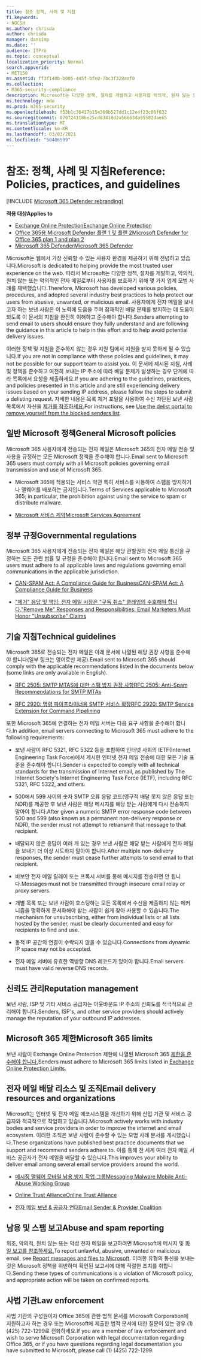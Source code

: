 ```yaml
---
title: 참조 정책, 사례 및 지침
f1.keywords:
- NOCSH
ms.author: chrisda
author: chrisda
manager: dansimp
ms.date: ''
audience: ITPro
ms.topic: conceptual
localization_priority: Normal
search.appverid:
- MET150
ms.assetid: ff3f140b-b005-445f-bfe0-7bc3f328aaf0
ms.collection:
- M365-security-compliance
description: Microsoft는 다양한 정책, 절차를 개발하고 사용자를 악의적, 원치 않는 또는 악의적인 전자 메일로부터 보호하기 위해 여러 업계 모범 사례를 채택했습니다.
ms.technology: mdo
ms.prod: m365-security
ms.openlocfilehash: f53b1c36417b15e366b527dd1c12e4f23c06f632
ms.sourcegitcommit: 070724118be25cd83418d2a56863da95582dae65
ms.translationtype: MT
ms.contentlocale: ko-KR
ms.lasthandoff: 03/03/2021
ms.locfileid: "50406599"
---
```

# <a name="reference-policies-practices-and-guidelines"></a><span data-ttu-id="b4b58-103">참조: 정책, 사례 및 지침</span><span class="sxs-lookup"><span data-stu-id="b4b58-103">Reference: Policies, practices, and guidelines</span></span>

[!INCLUDE [Microsoft 365 Defender rebranding](../includes/microsoft-defender-for-office.md)]

<span data-ttu-id="b4b58-104">**적용 대상**</span><span class="sxs-lookup"><span data-stu-id="b4b58-104">**Applies to**</span></span>
- [<span data-ttu-id="b4b58-105">Exchange Online Protection</span><span class="sxs-lookup"><span data-stu-id="b4b58-105">Exchange Online Protection</span></span>](exchange-online-protection-overview.md)
- [<span data-ttu-id="b4b58-106">Office 365용 Microsoft Defender 플랜 1 및 플랜 2</span><span class="sxs-lookup"><span data-stu-id="b4b58-106">Microsoft Defender for Office 365 plan 1 and plan 2</span></span>](office-365-atp.md)
- [<span data-ttu-id="b4b58-107">Microsoft 365 Defender</span><span class="sxs-lookup"><span data-stu-id="b4b58-107">Microsoft 365 Defender</span></span>](../mtp/microsoft-threat-protection.md)

<span data-ttu-id="b4b58-108">Microsoft는 웹에서 가장 신뢰할 수 있는 사용자 환경을 제공하기 위해 전념하고 있습니다.</span><span class="sxs-lookup"><span data-stu-id="b4b58-108">Microsoft is dedicated to helping provide the most trusted user experience on the web.</span></span> <span data-ttu-id="b4b58-109">따라서 Microsoft는 다양한 정책, 절차를 개발하고, 악의적, 원치 않는 또는 악의적인 전자 메일로부터 사용자를 보호하기 위해 몇 가지 업계 모범 사례를 채택했습니다.</span><span class="sxs-lookup"><span data-stu-id="b4b58-109">Therefore, Microsoft has developed various policies, procedures, and adopted several industry best practices to help protect our users from abusive, unwanted, or malicious email.</span></span> <span data-ttu-id="b4b58-110">사용자에게 전자 메일을 보내고자 하는 보낸 사람은 이 노력에 도움을 주며 잠재적인 배달 문제를 방지하는 데 도움이 되도록 이 문서의 지침을 완전히 이해하고 준수해야 합니다.</span><span class="sxs-lookup"><span data-stu-id="b4b58-110">Senders attempting to send email to users should ensure they fully understand and are following the guidance in this article to help in this effort and to help avoid potential delivery issues.</span></span>

<span data-ttu-id="b4b58-111">이러한 정책 및 지침을 준수하지 않는 경우 지원 팀에서 지원을 받지 못하게 될 수 있습니다.</span><span class="sxs-lookup"><span data-stu-id="b4b58-111">If you are not in compliance with these policies and guidelines, it may not be possible for our support team to assist you.</span></span> <span data-ttu-id="b4b58-112">이 문서에 제시된 지침, 사례 및 정책을 준수하고 여전히 보내는 IP 주소에 따라 배달 문제가 발생하는 경우 단계에 따라 목록에서 요청을 제출하세요.</span><span class="sxs-lookup"><span data-stu-id="b4b58-112">If you are adhering to the guidelines, practices, and policies presented in this article and are still experiencing delivery issues based on your sending IP address, please follow the steps to submit a delisting request.</span></span> <span data-ttu-id="b4b58-113">자세한 내용은 목록 제거 포털을 사용하여 수신 차단된 보낸 사람 목록에서 자신을 [제거를 참조하세요.](use-the-delist-portal-to-remove-yourself-from-the-office-365-blocked-senders-lis.md)</span><span class="sxs-lookup"><span data-stu-id="b4b58-113">For instructions, see [Use the delist portal to remove yourself from the blocked senders list](use-the-delist-portal-to-remove-yourself-from-the-office-365-blocked-senders-lis.md).</span></span>

## <a name="general-microsoft-policies"></a><span data-ttu-id="b4b58-114">일반 Microsoft 정책</span><span class="sxs-lookup"><span data-stu-id="b4b58-114">General Microsoft policies</span></span>

<span data-ttu-id="b4b58-115">Microsoft 365 사용자에게 전송되는 전자 메일은 Microsoft 365의 전자 메일 전송 및 사용을 규정하는 모든 Microsoft 정책을 준수해야 합니다.</span><span class="sxs-lookup"><span data-stu-id="b4b58-115">Email sent to Microsoft 365 users must comply with all Microsoft policies governing email transmission and use of Microsoft 365.</span></span>

- <span data-ttu-id="b4b58-116">Microsoft 365에 적용되는 서비스 약관 특히 서비스를 사용하여 스팸을 방지하거나 맬웨어를 배포하는 금지입니다.</span><span class="sxs-lookup"><span data-stu-id="b4b58-116">Terms of Services applicable to Microsoft 365; in particular, the prohibition against using the service to spam or distribute malware.</span></span>

- [<span data-ttu-id="b4b58-117">Microsoft 서비스 계약</span><span class="sxs-lookup"><span data-stu-id="b4b58-117">Microsoft Services Agreement</span></span>](https://www.microsoft.com/servicesagreement/)

## <a name="governmental-regulations"></a><span data-ttu-id="b4b58-118">정부 규정</span><span class="sxs-lookup"><span data-stu-id="b4b58-118">Governmental regulations</span></span>

<span data-ttu-id="b4b58-119">Microsoft 365 사용자에게 전송되는 전자 메일은 해당 관할권의 전자 메일 통신을 규정하는 모든 관련 법률 및 규정을 준수해야 합니다.</span><span class="sxs-lookup"><span data-stu-id="b4b58-119">Email sent to Microsoft 365 users must adhere to all applicable laws and regulations governing email communications in the applicable jurisdiction.</span></span>

- [<span data-ttu-id="b4b58-120">CAN-SPAM Act: A Compliance Guide for Business</span><span class="sxs-lookup"><span data-stu-id="b4b58-120">CAN-SPAM Act: A Compliance Guide for Business</span></span>](https://www.ftc.gov/tips-advice/business-center/guidance/can-spam-act-compliance-guide-business)

- [<span data-ttu-id="b4b58-121">"제거" 응답 및 책임: 전자 메일 시장은 "구독 취소" 클레임의 수호해야 합니다.</span><span class="sxs-lookup"><span data-stu-id="b4b58-121">"Remove Me" Responses and Responsibilities: Email Marketers Must Honor "Unsubscribe" Claims</span></span>](https://www.lawpublish.com/ftc-emai-marketers-unsubscribe-claims.html)

## <a name="technical-guidelines"></a><span data-ttu-id="b4b58-122">기술 지침</span><span class="sxs-lookup"><span data-stu-id="b4b58-122">Technical guidelines</span></span>

<span data-ttu-id="b4b58-123">Microsoft 365로 전송되는 전자 메일은 아래 문서에 나열된 해당 권장 사항을 준수해야 합니다(일부 링크는 영어로만 제공).</span><span class="sxs-lookup"><span data-stu-id="b4b58-123">Email sent to Microsoft 365 should comply with the applicable recommendations listed in the documents below (some links are only available in English).</span></span>

- [<span data-ttu-id="b4b58-124">RFC 2505: SMTP MTAS에 대한 스팸 방지 권장 사항</span><span class="sxs-lookup"><span data-stu-id="b4b58-124">RFC 2505: Anti-Spam Recommendations for SMTP MTAs</span></span>](https://www.ietf.org/rfc/rfc2505.txt)

- [<span data-ttu-id="b4b58-125">RFC 2920: 명령 파이프라이너용 SMTP 서비스 확장</span><span class="sxs-lookup"><span data-stu-id="b4b58-125">RFC 2920: SMTP Service Extension for Command Pipelining</span></span>](https://www.ietf.org/rfc/rfc2920.txt)

<span data-ttu-id="b4b58-126">또한 Microsoft 365에 연결하는 전자 메일 서버는 다음 요구 사항을 준수해야 합니다.</span><span class="sxs-lookup"><span data-stu-id="b4b58-126">In addition, email servers connecting to Microsoft 365 must adhere to the following requirements:</span></span>

- <span data-ttu-id="b4b58-127">보낸 사람이 RFC 5321, RFC 5322 등을 포함하여 인터넷 사회의 IETF(Internet Engineering Task Force)에서 게시한 인터넷 전자 메일 전송에 대한 모든 기술 표준을 준수해야 합니다.</span><span class="sxs-lookup"><span data-stu-id="b4b58-127">Sender is expected to comply with all technical standards for the transmission of Internet email, as published by The Internet Society's Internet Engineering Task Force (IETF), including RFC 5321, RFC 5322, and others.</span></span>

- <span data-ttu-id="b4b58-128">500에서 599 사이의 숫자 SMTP 오류 응답 코드(영구적 배달 못지 않은 응답 또는 NDR)를 제공한 후 보낸 사람은 해당 메시지를 해당 받는 사람에게 다시 전송하지 말아야 합니다.</span><span class="sxs-lookup"><span data-stu-id="b4b58-128">After given a numeric SMTP error response code between 500 and 599 (also known as a permanent non-delivery response or NDR), the sender must not attempt to retransmit that message to that recipient.</span></span>

- <span data-ttu-id="b4b58-129">배달되지 않은 응답이 여러 개 있는 경우 보낸 사람은 해당 받는 사람에게 전자 메일을 보내기 더 이상 시도하지 말아야 합니다.</span><span class="sxs-lookup"><span data-stu-id="b4b58-129">After multiple non-delivery responses, the sender must cease further attempts to send email to that recipient.</span></span>

- <span data-ttu-id="b4b58-130">비보안 전자 메일 릴레이 또는 프록시 서버를 통해 메시지를 전송하면 안 됩니다.</span><span class="sxs-lookup"><span data-stu-id="b4b58-130">Messages must not be transmitted through insecure email relay or proxy servers.</span></span>

- <span data-ttu-id="b4b58-131">개별 목록 또는 보낸 사람이 호스팅하는 모든 목록에서 수신을 제출하지 않는 메커니즘을 명확하게 문서화해야 받는 사람이 쉽게 찾아 사용할 수 있습니다.</span><span class="sxs-lookup"><span data-stu-id="b4b58-131">The mechanism for unsubscribing, either from individual lists or all lists hosted by the sender, must be clearly documented and easy for recipients to find and use.</span></span>

- <span data-ttu-id="b4b58-132">동적 IP 공간의 연결이 수락되지 않을 수 있습니다.</span><span class="sxs-lookup"><span data-stu-id="b4b58-132">Connections from dynamic IP space may not be accepted.</span></span>

- <span data-ttu-id="b4b58-133">전자 메일 서버에 유효한 역방향 DNS 레코드가 있어야 합니다.</span><span class="sxs-lookup"><span data-stu-id="b4b58-133">Email servers must have valid reverse DNS records.</span></span>

## <a name="reputation-management"></a><span data-ttu-id="b4b58-134">신뢰도 관리</span><span class="sxs-lookup"><span data-stu-id="b4b58-134">Reputation management</span></span>

<span data-ttu-id="b4b58-135">보낸 사람, ISP 및 기타 서비스 공급자는 아웃바운드 IP 주소의 신뢰도를 적극적으로 관리해야 합니다.</span><span class="sxs-lookup"><span data-stu-id="b4b58-135">Senders, ISP's, and other service providers should actively manage the reputation of your outbound IP addresses.</span></span>

## <a name="microsoft-365-limits"></a><span data-ttu-id="b4b58-136">Microsoft 365 제한</span><span class="sxs-lookup"><span data-stu-id="b4b58-136">Microsoft 365 limits</span></span>

<span data-ttu-id="b4b58-137">보낸 사람이 Exchange Online Protection 제한에 나열된 Microsoft 365 [제한을 준수해야 합니다.](https://docs.microsoft.com/office365/servicedescriptions/exchange-online-protection-service-description/exchange-online-protection-limits)</span><span class="sxs-lookup"><span data-stu-id="b4b58-137">Senders must adhere to Microsoft 365 limits listed in [Exchange Online Protection Limits](https://docs.microsoft.com/office365/servicedescriptions/exchange-online-protection-service-description/exchange-online-protection-limits).</span></span>

## <a name="email-delivery-resources-and-organizations"></a><span data-ttu-id="b4b58-138">전자 메일 배달 리소스 및 조직</span><span class="sxs-lookup"><span data-stu-id="b4b58-138">Email delivery resources and organizations</span></span>

<span data-ttu-id="b4b58-139">Microsoft는 인터넷 및 전자 메일 에코시스템을 개선하기 위해 산업 기관 및 서비스 공급자와 적극적으로 작업하고 있습니다.</span><span class="sxs-lookup"><span data-stu-id="b4b58-139">Microsoft actively works with industry bodies and service providers in order to improve the internet and email ecosystem.</span></span> <span data-ttu-id="b4b58-140">이러한 조직은 보낸 사람이 준수할 수 있는 모범 사례 문서를 게시했습니다.</span><span class="sxs-lookup"><span data-stu-id="b4b58-140">These organizations have published best practice documents that we support and recommend senders adhere to.</span></span> <span data-ttu-id="b4b58-141">이를 통해 전 세계 여러 전자 메일 서비스 공급자가 전자 메일을 배달할 수 있습니다.</span><span class="sxs-lookup"><span data-stu-id="b4b58-141">This improves your ability to deliver email among several email service providers around the world.</span></span>

- [<span data-ttu-id="b4b58-142">메시징 맬웨어 모바일 남용 방지 작업 그룹</span><span class="sxs-lookup"><span data-stu-id="b4b58-142">Messaging Malware Mobile Anti-Abuse Working Group</span></span>](https://www.m3aawg.org/)

- [<span data-ttu-id="b4b58-143">Online Trust Alliance</span><span class="sxs-lookup"><span data-stu-id="b4b58-143">Online Trust Alliance</span></span>](https://www.internetsociety.org/ota/)

- [<span data-ttu-id="b4b58-144">전자 메일 보낸 & 공급자 연대</span><span class="sxs-lookup"><span data-stu-id="b4b58-144">Email Sender & Provider Coalition</span></span>](https://www.espcoalition.org/)

## <a name="abuse-and-spam-reporting"></a><span data-ttu-id="b4b58-145">남용 및 스팸 보고</span><span class="sxs-lookup"><span data-stu-id="b4b58-145">Abuse and spam reporting</span></span>

<span data-ttu-id="b4b58-146">위조, 악의적, 원치 않는 또는 악성 전자 메일을 보고하려면 Microsoft에 메시지 및 [파일 보고를 참조하세요.](report-junk-email-messages-to-microsoft.md)</span><span class="sxs-lookup"><span data-stu-id="b4b58-146">To report unlawful, abusive, unwanted or malicious email, see [Report messages and files to Microsoft](report-junk-email-messages-to-microsoft.md).</span></span> <span data-ttu-id="b4b58-147">이러한 유형의 통신을 보내는 것은 Microsoft 정책을 위반하며 확인된 보고서에 대해 적절한 조치를 취합니다.</span><span class="sxs-lookup"><span data-stu-id="b4b58-147">Sending these types of communications is a violation of Microsoft policy, and appropriate action will be taken on confirmed reports.</span></span>

## <a name="law-enforcement"></a><span data-ttu-id="b4b58-148">사법 기관</span><span class="sxs-lookup"><span data-stu-id="b4b58-148">Law enforcement</span></span>

<span data-ttu-id="b4b58-149">사법 기관의 구성원이자 Office 365에 관한 법적 문서를 Microsoft Corporation에 지원하고자 하는 경우 또는 Microsoft에 제출한 법적 문서에 대한 질문이 있는 경우 (1) (425) 722-1299로 전화하세요.</span><span class="sxs-lookup"><span data-stu-id="b4b58-149">If you are a member of law enforcement and wish to serve Microsoft Corporation with legal documentation regarding Office 365, or if you have questions regarding legal documentation you have submitted to Microsoft, please call (1) (425) 722-1299.</span></span>
